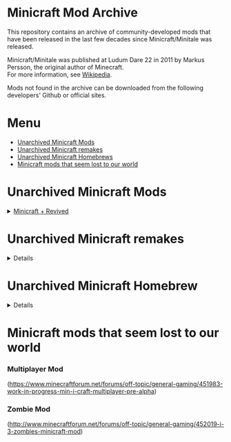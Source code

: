 
# Minicraft Mod Archive

This repository contains an archive of community-developed mods that have been released in the last few decades since Minicraft/Minitale was released.  
  
Minicraft/Minitale was published at Ludum Dare 22 in 2011 by Markus Persson, the original author of Minecraft.  
For more information, see [Wikipedia](https://en.wikipedia.org/wiki/Minicraft).  

Mods not found in the archive can be downloaded from the following developers' Github or official sites.  

# Menu  
* [Unarchived Minicraft Mods](https://github.com/FurnishedChunk/Minicraft-Mod-Archives/tree/master?tab=readme-ov-file#unarchived-minicraft-mods)
* [Unarchived Minicraft remakes](https://github.com/FurnishedChunk/Minicraft-Mod-Archives/tree/master?tab=readme-ov-file#unarchived-minicraft-remakes)  
* [Unarchived Minicraft Homebrews](https://github.com/FurnishedChunk/Minicraft-Mod-Archives/tree/master?tab=readme-ov-file#unarchived-minicraft-homebrew)
* [Minicraft mods that seem lost to our world](https://github.com/FurnishedChunk/Minicraft-Mod-Archives/tree/master?tab=readme-ov-file#minicraft-mods-that-seem-lost-to-our-world)

# Unarchived Minicraft Mods  

<details>

| Mod Name | Description | Screenshot |
| ---- | ---- |
| <summary>[Minicraft + Revived](https://github.com/MinicraftPlus/minicraft-plus-revived)</summary> | [Click here](https://github.com/FurnishedChunk/Minicraft-Mod-Archives/tree/master/Minicraft%20Mods/Minicraft%20Plus) for the Minicraft +(old version) archive. | |
| <summary>[Minicraft²](https://github.com/pelletsstarPL/Minicraft-squared)</summary>| | |
| <summary>[Minicraft Red](https://github.com/itayfeder/Minicraft-Red)</summary> |  |  |
| <summary>[Mystic Craft](https://gc2k4-studio.itch.io/mysticcraft)</summary> |  |  |
|  |  |  |
|  |  |  |
|  |  |  |
|  |  |  |

</details>
<p>


# Unarchived Minicraft remakes


<details>

### <summary>[Microcraft](https://github.com/jdah/microcraft)</summary>  
![microcraft](https://github.com/jdah/microcraft/blob/master/screen.png)  

### <summary>[UnityCraft](https://github.com/maxkratt/unitycraft/)</summary>  
![UnityCraft](https://github.com/FurnishedChunk/Minicraft-Mod-Archives/blob/master/readme_shot/unitycraft.png)  

### <summary>[Minitek](https://github.com/hollowshiroyuki/minitek)  
![minitek](https://github.com/hollowshiroyuki/minitek/blob/master/screenshots/game.png)  
</details>

# Unarchived Minicraft Homebrew
<details>

### <summary>[Minicraft DS Edition](https://github.com/ArthurCose/Minicraft-DS-Edition/)</summary>  
![MinicraftDSEdition](https://github.com/ArthurCose/Minicraft-DS-Edition/raw/master/screenshots/crafting.png)   

### <summary>[Minicraft for GBA](https://github.com/Vulcalien/minicraft-gba)</summary>  
![Minicraft for GBA](https://github.com/FurnishedChunk/Minicraft-Mod-Archives/blob/master/readme_shot/minicraftforgba.png)  

### <summary>[Minicraft PSP](https://github.com/konchunas/minicraft-psp)</summary>  
![minicraftpsp](https://github.com/FurnishedChunk/Minicraft-Mod-Archives/blob/master/readme_shot/minicraftpsp.png)

### <summary>[gbcraft](https://github.com/itIsBrando/gbcraft)</summary>  
![gbcraft](https://github.com/itIsBrando/gbcraft/blob/main/screenshots/house.png)  
</details>
<p>

# Minicraft mods that seem lost to our world

<detail>

### <summary>Multiplayer Mod</summary>
(https://www.minecraftforum.net/forums/off-topic/general-gaming/451983-work-in-progress-min-i-craft-multiplayer-pre-alpha)

</detail>
<p>

<detail>

### <summary>Zombie Mod</summary>
(http://www.minecraftforum.net/forums/off-topic/general-gaming/452019-i-3-zombies-minicraft-mod)
  
</detail>
<p>
